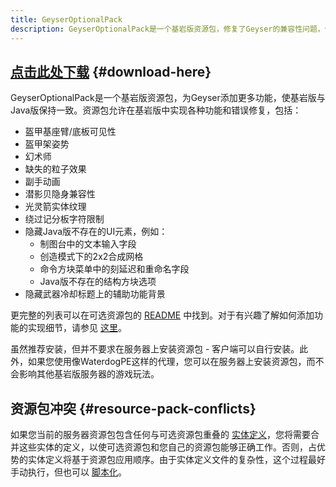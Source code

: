 ```yaml
---
title: GeyserOptionalPack
description: GeyserOptionalPack是一个基岩版资源包，修复了Geyser的兼容性问题，使基岩版与Java版保持一致。
---
```


## [点击此处下载](/download?project=other-projects&geyseroptionalpack=expanded) {#download-here}

GeyserOptionalPack是一个基岩版资源包，为Geyser添加更多功能，使基岩版与Java版保持一致。资源包允许在基岩版中实现各种功能和错误修复，包括：

- 盔甲基座臂/底板可见性
- 盔甲架姿势
- 幻术师
- 缺失的粒子效果
- 副手动画
- 潜影贝隐身兼容性
- 光灵箭实体纹理
- 绕过记分板字符限制
- 隐藏Java版不存在的UI元素，例如：
  - 制图台中的文本输入字段
  - 创造模式下的2x2合成网格
  - 命令方块菜单中的刻延迟和重命名字段
  - Java版不存在的结构方块选项
- 隐藏武器冷却标题上的辅助功能背景
  
更完整的列表可以在可选资源包的 [README](https://github.com/GeyserMC/GeyserOptionalPack/blob/master/README.md) 中找到。对于有兴趣了解如何添加功能的实现细节，请参见 [这里](https://github.com/GeyserMC/GeyserOptionalPack/blob/master/developer_documentation.md)。

虽然推荐安装，但并不要求在服务器上安装资源包 - 客户端可以自行安装。此外，如果您使用像WaterdogPE这样的代理，您可以在服务器上安装资源包，而不会影响其他基岩版服务器的游戏玩法。

## 资源包冲突 {#resource-pack-conflicts}

如果您当前的服务器资源包包含任何与可选资源包重叠的 [实体定义](https://github.com/GeyserMC/GeyserOptionalPack/tree/master/entity)，您将需要合并这些实体的定义，以使可选资源包和您自己的资源包能够正确工作。否则，占优势的实体定义将基于资源包应用顺序。由于实体定义文件的复杂性，这个过程最好手动执行，但也可以 [脚本化](https://gist.github.com/Kas-tle/89c6adc3e7901fbabd1b9f71d902d0a6)。
